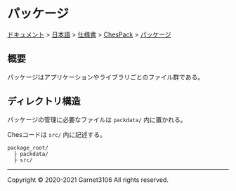 # パッケージ

[ドキュメント](../../../../index.md) > [日本語](../../../index.md) > [仕様書](../../index.md) > [ChesPack](../index.md) > [パッケージ](./index.md)

## 概要

パッケージはアプリケーションやライブラリごとのファイル群である。

## ディレクトリ構造

パッケージの管理に必要なファイルは `packdata/` 内に置かれる。

Chesコードは `src/` 内に記述する。

```
package_root/
  ├ packdata/
  ├ src/
```

---

Copyright © 2020-2021 Garnet3106 All rights reserved.
